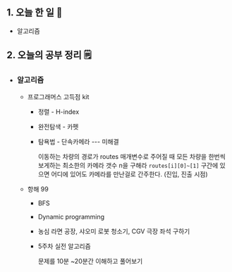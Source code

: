 <!-- 20210914 화 -->
<!--  



-->

## 1. 오늘 한 일 📅

*   알고리즘

## 2. 오늘의 공부 정리 🗒️

*   ### 알고리즘

    *   프로그래머스 고득점 kit

        *   정렬 - H-index

        *   완전탐색 - 카펫

        *   탐욕법 - 단속카메라 --- 미해결

            이동하는 차량의 경로가 routes 매개변수로 주어질 때 모든 차량을 한번씩 보게하는 최소한의 카메라 갯수 n을 구해라
            `routes[i][0]~[1]` 구간에 있으면 어디에 있어도 카메라를 만난걸로 간주한다. (진입, 진출 시점)

    *   항해 99

        *   BFS
        *   Dynamic programming
        *   농심 라면 공장, 샤오미 로봇 청소기, CGV 극장 좌석 구하기

        *   5주차 실전 알고리즘

            문제를 10분 ~20분간 이해하고 풀어보기

